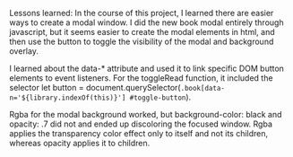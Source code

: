 

Lessons learned: 
In the course of this project, I learned there are easier ways to create a modal window. I did the new book modal entirely through javascript, but it seems easier to create the modal elements in html, and then use the button to toggle the visibility of the modal and background overlay. 

I learned about the data-* attribute and used it to link specific DOM button elements to event listeners. For the toggleRead function, it included the selector let button = document.querySelector(`.book[data-n='${library.indexOf(this)}'] #toggle-button`).

Rgba for the modal background worked, but background-color: black and opacity: .7 did not and ended up discoloring the focused window. Rgba applies the transparency color effect only to itself and not its children, whereas opacity applies it to children.